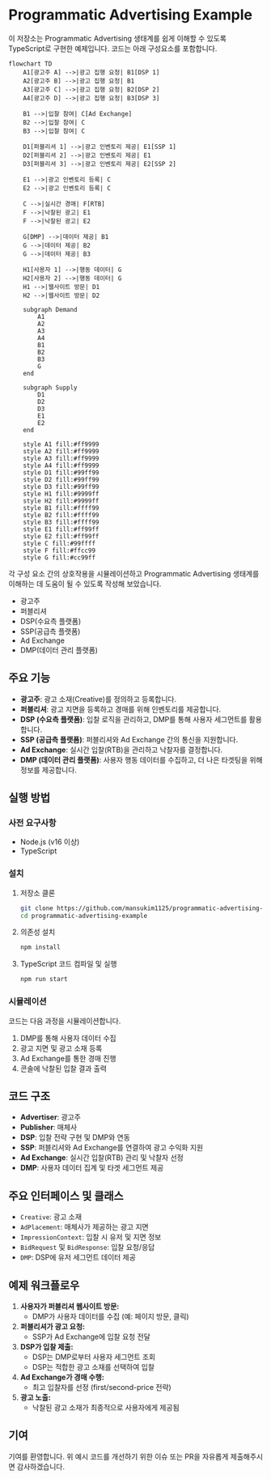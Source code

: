 # Programmatic Advertising Example

이 저장소는 Programmatic Advertising 생태계를 쉽게 이해할 수 있도록 TypeScript로 구현한 예제입니다. 코드는 아래 구성요소를 포함합니다.

```mermaid
flowchart TD
    A1[광고주 A] -->|광고 집행 요청| B1[DSP 1]
    A2[광고주 B] -->|광고 집행 요청| B1
    A3[광고주 C] -->|광고 집행 요청| B2[DSP 2]
    A4[광고주 D] -->|광고 집행 요청| B3[DSP 3]
    
    B1 -->|입찰 참여| C[Ad Exchange]
    B2 -->|입찰 참여| C
    B3 -->|입찰 참여| C
    
    D1[퍼블리셔 1] -->|광고 인벤토리 제공| E1[SSP 1]
    D2[퍼블리셔 2] -->|광고 인벤토리 제공| E1
    D3[퍼블리셔 3] -->|광고 인벤토리 제공| E2[SSP 2]
    
    E1 -->|광고 인벤토리 등록| C
    E2 -->|광고 인벤토리 등록| C
    
    C -->|실시간 경매| F[RTB]
    F -->|낙찰된 광고| E1
    F -->|낙찰된 광고| E2
    
    G[DMP] -->|데이터 제공| B1
    G -->|데이터 제공| B2
    G -->|데이터 제공| B3
    
    H1[사용자 1] -->|행동 데이터| G
    H2[사용자 2] -->|행동 데이터| G
    H1 -->|웹사이트 방문| D1
    H2 -->|웹사이트 방문| D2
    
    subgraph Demand
        A1
        A2
        A3
        A4
        B1
        B2
        B3
        G
    end
    
    subgraph Supply
        D1
        D2
        D3
        E1
        E2
    end
    
    style A1 fill:#ff9999
    style A2 fill:#ff9999
    style A3 fill:#ff9999
    style A4 fill:#ff9999
    style D1 fill:#99ff99
    style D2 fill:#99ff99
    style D3 fill:#99ff99
    style H1 fill:#9999ff
    style H2 fill:#9999ff
    style B1 fill:#ffff99
    style B2 fill:#ffff99
    style B3 fill:#ffff99
    style E1 fill:#ff99ff
    style E2 fill:#ff99ff
    style C fill:#99ffff
    style F fill:#ffcc99
    style G fill:#cc99ff
```

각 구성 요소 간의 상호작용을 시뮬레이션하고 Programmatic Advertising 생태계를 이해하는 데 도움이 될 수 있도록 작성해 보았습니다.

- 광고주
- 퍼블리셔
- DSP(수요측 플랫폼)
- SSP(공급측 플랫폼)
- Ad Exchange
- DMP(데이터 관리 플랫폼)

## 주요 기능

- **광고주**: 광고 소재(Creative)를 정의하고 등록합니다.
- **퍼블리셔**: 광고 지면을 등록하고 경매를 위해 인벤토리를 제공합니다.
- **DSP (수요측 플랫폼)**: 입찰 로직을 관리하고, DMP를 통해 사용자 세그먼트를 활용합니다.
- **SSP (공급측 플랫폼)**: 퍼블리셔와 Ad Exchange 간의 통신을 지원합니다.
- **Ad Exchange**: 실시간 입찰(RTB)을 관리하고 낙찰자를 결정합니다.
- **DMP (데이터 관리 플랫폼)**: 사용자 행동 데이터를 수집하고, 더 나은 타겟팅을 위해 정보를 제공합니다.

## 실행 방법

### 사전 요구사항

- Node.js (v16 이상)
- TypeScript

### 설치

1. 저장소 클론
   ```bash
   git clone https://github.com/mansukim1125/programmatic-advertising-example.git
   cd programmatic-advertising-example
   ```

2. 의존성 설치
   ```bash
   npm install
   ```

3. TypeScript 코드 컴파일 및 실행
   ```bash
   npm run start
   ```

### 시뮬레이션

코드는 다음 과정을 시뮬레이션합니다.

1. DMP를 통해 사용자 데이터 수집
2. 광고 지면 및 광고 소재 등록
3. Ad Exchange를 통한 경매 진행
4. 콘솔에 낙찰된 입찰 결과 출력

## 코드 구조

- **Advertiser**: 광고주
- **Publisher**: 매체사
- **DSP**: 입찰 전략 구현 및 DMP와 연동
- **SSP**: 퍼블리셔와 Ad Exchange를 연결하여 광고 수익화 지원
- **Ad Exchange**: 실시간 입찰(RTB) 관리 및 낙찰자 선정
- **DMP**: 사용자 데이터 집계 및 타겟 세그먼트 제공

## 주요 인터페이스 및 클래스

- `Creative`: 광고 소재
- `AdPlacement`: 매체사가 제공하는 광고 지면
- `ImpressionContext`: 입찰 시 유저 및 지면 정보
- `BidRequest` 및 `BidResponse`: 입찰 요청/응답
- `DMP`: DSP에 유저 세그먼트 데이터 제공

## 예제 워크플로우

1. **사용자가 퍼블리셔 웹사이트 방문:**
    - DMP가 사용자 데이터를 수집 (예: 페이지 방문, 클릭)
2. **퍼블리셔가 광고 요청:**
    - SSP가 Ad Exchange에 입찰 요청 전달
3. **DSP가 입찰 제출:**
    - DSP는 DMP로부터 사용자 세그먼트 조회
    - DSP는 적합한 광고 소재를 선택하여 입찰
4. **Ad Exchange가 경매 수행:**
    - 최고 입찰자를 선정 (first/second-price 전략)
5. **광고 노출:**
    - 낙찰된 광고 소재가 최종적으로 사용자에게 제공됨

## 기여

기여를 환영합니다. 위 예시 코드를 개선하기 위한 이슈 또는 PR을 자유롭게 제출해주시면 감사하겠습니다.

